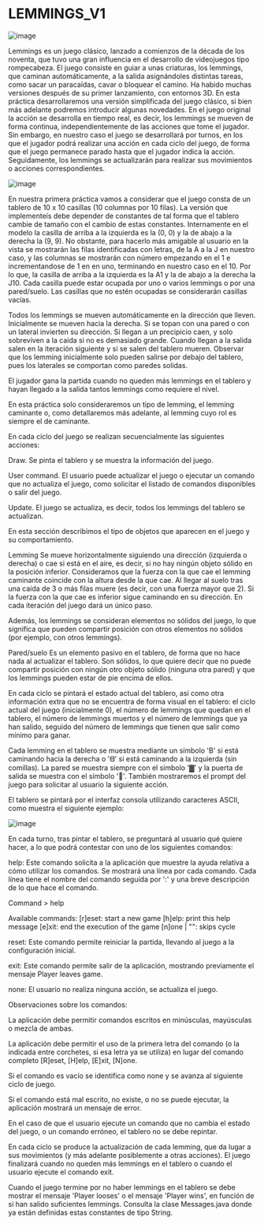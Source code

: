 # LEMMINGS_V1

![image](https://github.com/user-attachments/assets/d85fba77-af79-4a64-b954-0bab1409a6f2)

Lemmings es un juego clásico, lanzado a comienzos de la década de los noventa, que tuvo una gran influencia en el desarrollo de videojuegos tipo rompecabeza. El juego consiste en guiar a unas criaturas, los lemmings, que caminan automáticamente, a la salida asignándoles distintas tareas, como sacar un paracaídas, cavar o bloquear el camino. Ha habido muchas versiones después de su primer lanzamiento, con entornos 3D.
En esta práctica desarrollaremos una versión simplificada del juego clásico, si bien más adelante podremos introducir algunas novedades. En el juego original la acción se desarrolla en tiempo real, es decir, los lemmings se mueven de forma continua, independientemente de las acciones que tome el jugador. Sin embargo, en nuestro caso el juego se desarrollará por turnos, en los que el jugador podrá realizar una acción en cada ciclo del juego, de forma que el juego permanece parado hasta que el jugador indica la acción. Seguidamente, los lemmings se actualizarán para realizar sus movimientos o acciones correspondientes.

![image](https://github.com/user-attachments/assets/d758940c-19ee-4140-9053-96eb0ac351f8)

En nuestra primera práctica vamos a considerar que el juego consta de un tablero de 10 x 10 casillas (10 columnas por 10 filas). La versión que implementeís debe depender de constantes de tal forma que el tablero cambie de tamaño con el cambio de estas constantes. Internamente en el modelo la casilla de arriba a la izquierda es la (0, 0) y la de abajo a la derecha la (9, 9). No obstante, para hacerlo más amigable al usuario en la vista se mostrarán las filas identificadas con letras, de la A a la J en nuestro caso, y las columnas se mostrarán con número empezando en el 1 e incrementandose de 1 en en uno, terminando en nuestro caso en el 10. Por lo que, la casilla de arriba a la izquierda es la A1 y la de abajo a la derecha la J10. Cada casilla puede estar ocupada por uno o varios lemmings o por una pared/suelo. Las casillas que no estén ocupadas se considerarán casillas vacías.

Todos los lemmings se mueven automáticamente en la dirección que lleven. Inicialmente se mueven hacia la derecha. Si se topan con una pared o con un lateral invierten su dirección. Si llegan a un precipicio caen, y solo sobreviven a la caída si no es demasiado grande. Cuando llegan a la salida salen en la iteración siguiente y si se salen del tablero mueren. Observar que los lemming inicialmente solo pueden salirse por debajo del tablero, pues los laterales se comportan como paredes solidas.

El jugador gana la partida cuando no queden más lemmings en el tablero y hayan llegado a la salida tantos lemmings como requiere el nivel.

En esta práctica solo consideraremos un tipo de lemming, el lemming caminante o, como detallaremos más adelante, al lemming cuyo rol es siempre el de caminante.

En cada ciclo del juego se realizan secuencialmente las siguientes acciones:

Draw. Se pinta el tablero y se muestra la información del juego.

User command. El usuario puede actualizar el juego o ejecutar un comando que no actualiza el juego, como solicitar el listado de comandos disponibles o salir del juego.

Update. El juego se actualiza, es decir, todos los lemmings del tablero se actualizan.

En esta sección describimos el tipo de objetos que aparecen en el juego y su comportamiento.

Lemming
Se mueve horizontalmente siguiendo una dirección (izquierda o derecha) o cae si está en el aire, es decir, si no hay ningún objeto sólido en la posición inferior. Consideramos que la fuerza con la que cae el lemming caminante coincide con la altura desde la que cae. Al llegar al suelo tras una caída de 3 o más filas muere (es decir, con una fuerza mayor que 2). Si la fuerza con la que cae es inferior sigue caminando en su dirección. En cada iteración del juego dará un único paso.

Además, los lemmings se consideran elementos no sólidos del juego, lo que significa que pueden compartir posición con otros elementos no sólidos (por ejemplo, con otros lemmings).

Pared/suelo
Es un elemento pasivo en el tablero, de forma que no hace nada al actualizar el tablero. Son sólidos, lo que quiere decir que no puede compartir posición con ningún otro objeto sólido (ninguna otra pared) y que los lemmings pueden estar de pie encima de ellos.

En cada ciclo se pintará el estado actual del tablero, así como otra información extra que no se encuentra de forma visual en el tablero: el ciclo actual del juego (inicialmente 0), el número de lemmings que quedan en el tablero, el número de lemmings muertos y el número de lemmings que ya han salido, seguido del número de lemmings que tienen que salir como mínimo para ganar.

Cada lemming en el tablero se muestra mediante un símbolo 'B' si está caminando hacia la derecha o 'ᗺ' si está caminando a la izquierda (sin comillas). La pared se muestra siempre con el símbolo '▓' y la puerta de salida se muestra con el símbolo '🚪'. También mostraremos el prompt del juego para solicitar al usuario la siguiente acción.

El tablero se pintará por el interfaz consola utilizando caracteres ASCII, como muestra el siguiente ejemplo:

![image](https://github.com/user-attachments/assets/40743d78-307a-445e-aa7d-e7a8bbe687f3)


En cada turno, tras pintar el tablero, se preguntará al usuario qué quiere hacer, a lo que podrá contestar con uno de los siguientes comandos:

help: Este comando solicita a la aplicación que muestre la ayuda relativa a cómo utilizar los comandos. Se mostrará una línea por cada comando. Cada línea tiene el nombre del comando seguida por ':' y una breve descripción de lo que hace el comando.

Command > help

Available commands:
[r]eset: start a new game
[h]elp: print this help message
[e]xit: end the execution of the game
[n]one | "": skips cycle

reset: Este comando permite reiniciar la partida, llevando al juego a la configuración inicial.

exit: Este comando permite salir de la aplicación, mostrando previamente el mensaje Player leaves game.

none: El usuario no realiza ninguna acción, se actualiza el juego.

Observaciones sobre los comandos:

La aplicación debe permitir comandos escritos en minúsculas, mayúsculas o mezcla de ambas.

La aplicación debe permitir el uso de la primera letra del comando (o la indicada entre corchetes, si esa letra ya se utiliza) en lugar del comando completo [R]eset, [H]elp, [E]xit, [N]one.

Si el comando es vacío se identifica como none y se avanza al siguiente ciclo de juego.

Si el comando está mal escrito, no existe, o no se puede ejecutar, la aplicación mostrará un mensaje de error.

En el caso de que el usuario ejecute un comando que no cambia el estado del juego, o un comando erróneo, el tablero no se debe repintar.

En cada ciclo se produce la actualización de cada lemming, que da lugar a sus movimientos (y más adelante posiblemente a otras acciones).
El juego finalizará cuando no queden más lemmings en el tablero o cuando el usuario ejecute el comando exit.

Cuando el juego termine por no haber lemmings en el tablero se debe mostrar el mensaje 'Player looses' o el mensaje 'Player wins', en función de si han salido suficientes lemmings. Consulta la clase Messages.java donde ya están definidas estas constantes de tipo String.

